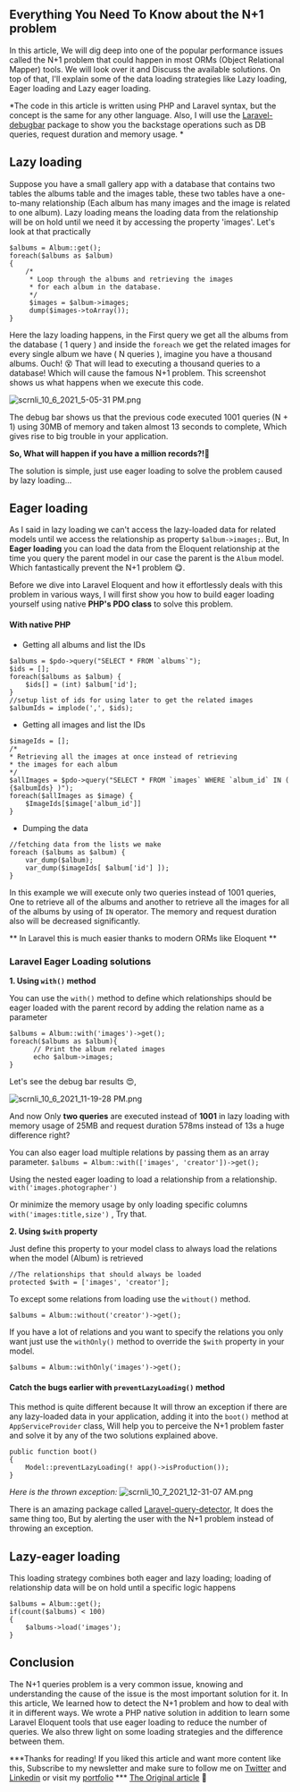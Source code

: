 ## Everything You Need To Know about the N+1 problem

In this article, We will dig deep into one of the popular performance issues called the N+1 problem that could happen in most ORMs (Object Relational Mapper) tools. We will look over it and Discuss the available solutions. On top of that, I'll explain some of the data loading strategies like Lazy loading, Eager loading and Lazy eager loading.

*The code in this article is written using PHP and Laravel syntax, but the concept is the same for any other language. Also, I will use the  [Laravel-debugbar](https://github.com/barryvdh/laravel-debugbar)  package to show you the backstage operations such as DB queries, request duration and memory usage.
*

## Lazy loading

Suppose you have a small gallery app with a database that contains two tables the albums table and the images table, these two tables have a one-to-many relationship (Each album has many images and the image is related to one album). Lazy loading means the loading data from the relationship will be on hold until we need it by accessing the property 'images'. Let's look at that practically
```
$albums = Album::get();
foreach($albums as $album) 
{
    /*
     * Loop through the albums and retrieving the images 
     * for each album in the database.
     */
     $images = $album->images;
     dump($images->toArray());
}
``` 
Here the lazy loading happens, in the First query we get all the albums from the database ( 1 query ) and inside the `foreach` we get the related images for every single album we have ( N queries ), imagine you have a thousand albums. Ouch! 😵 That will lead to executing a thousand queries to a database!  Which will cause the famous N+1 problem. This screenshot shows us what happens when we execute this code.

![scrnli_10_6_2021_5-05-31 PM.png](https://cdn.hashnode.com/res/hashnode/image/upload/v1633532682335/KLf6__iPD.png)

The debug bar shows us that the previous code executed 1001 queries (N + 1) using 30MB of memory and taken almost 13 seconds to complete, Which gives rise to big trouble in your application.

**So, What will happen if you have a million records?!**🤔

The solution is simple, just use eager loading to solve the problem caused by lazy loading... 

## Eager loading

As I said in lazy loading we can't access the lazy-loaded data for related models until we access the relationship as property `$album->images;`.
But, In **Eager loading** you can load the data from the Eloquent relationship at the time you query the parent model in our case the parent is the `Album` model. Which fantastically prevent the N+1 problem 😋.

Before we dive into Laravel Eloquent and how it effortlessly deals with this problem in various ways, I will first show you how to build eager loading yourself using native **PHP's PDO class** to solve this problem. 

#### With native PHP

- Getting all albums and list the IDs 

```
$albums = $pdo->query("SELECT * FROM `albums`");
$ids = [];
foreach($albums as $album) {
    $ids[] = (int) $album['id'];
}
//setup list of ids for using later to get the related images
$albumIds = implode(',', $ids);

```

- Getting all images and list the IDs

```
$imageIds = [];
/*
* Retrieving all the images at once instead of retrieving 
* the images for each album
*/
$allImages = $pdo->query("SELECT * FROM `images` WHERE `album_id` IN ( {$albumIds} )");
foreach($allImages as $image) {
    $ImageIds[$image['album_id']]
}
```
- Dumping the data

```
//fetching data from the lists we make
foreach ($albums as $album) {
    var_dump($album);
    var_dump($imageIds[ $album['id'] ]);
}
```

In this example we will execute only two queries instead of 1001 queries, One to retrieve all of the albums and another to retrieve all the images for all of the albums by using of `IN` operator. The memory and request duration also will be decreased significantly.

** In Laravel this is much easier thanks to modern ORMs like Eloquent **


### Laravel Eager Loading solutions


**1.  Using `with()` method**

You can use the `with()` method to define which relationships should be eager loaded with the parent record
by adding the relation name as a parameter

```
$albums = Album::with('images')->get();
foreach($albums as $album){
      // Print the album related images
      echo $album->images;
}
```
Let's see the debug bar results 😍, 

![scrnli_10_6_2021_11-19-28 PM.png](https://cdn.hashnode.com/res/hashnode/image/upload/v1633555108667/Ak9TKz7wB.png)

And now Only **two queries** are executed instead of **1001** in lazy loading with memory usage of 25MB and request duration 578ms instead of 13s a huge difference right?


You can also eager load multiple relations by passing them as an array parameter. 
`$albums = Album::with(['images', 'creator'])->get();`

Using the nested eager loading to load a relationship from a relationship. `with('images.photographer')` 

Or minimize the memory usage by only loading specific columns `with('images:title,size')` ,
Try that.


**2.  Using `$with` property**

Just define this property to your model class to always load the relations when the model (Album) is retrieved

```
//The relationships that should always be loaded
protected $with = ['images', 'creator'];
```
To except some relations from loading use the `without()` method. 
```
$albums = Album::without('creator')->get();
```

If you have a lot of relations and you want to specify the relations you only want just use the `withOnly()` method to override the `$with` property in your model. 
```
$albums = Album::withOnly('images')->get();
```



 #### Catch the bugs earlier with `preventLazyLoading()` method

This method is quite different because It will throw an exception if there are any lazy-loaded data in your application, adding it into the `boot()` method at `AppServiceProvider` class, Will help you to perceive the N+1 problem faster and solve it by any of the two solutions explained above.

```
public function boot()
{
    Model::preventLazyLoading(! app()->isProduction());
}
```

*Here is the thrown exception:*
![scrnli_10_7_2021_12-31-07 AM.png](https://cdn.hashnode.com/res/hashnode/image/upload/v1633560016172/2zfZbVfJc.png)

There is an amazing package called  [Laravel-query-detector](https://github.com/beyondcode/laravel-query-detector), It does the same thing too, But by alerting the user with the N+1 problem instead of throwing an exception.


## Lazy-eager loading

This loading strategy combines both eager and lazy loading; loading of relationship data will be on hold until a specific logic happens 

```
$albums = Album::get();
if(count($albums) < 100)
{
    $albums->load('images');
}
```

## Conclusion

The N+1 queries problem is a very common issue, knowing and understanding the cause of the issue is the most important solution for it. In this article, We learned how to detect the N+1 problem and how to deal with it in different ways. We wrote a PHP native solution in addition to learn some Laravel Eloquent tools that use eager loading to reduce the number of queries. We also threw light on some loading strategies and the difference between them.



***Thanks for reading! If you liked this article and want more content like this, Subscribe to my newsletter and make sure to follow me on  [Twitter](https://twitter.com/Sala7JR) and [Linkedin](https://www.linkedin.com/in/salah96/) or visit my  [portfolio](https://www.mohammedsalah.co) *** 
 [The Original article](https://www.mohammedsalah.co/everything-you-need-to-know-about-the-n-plus-1-problem) 
👋

